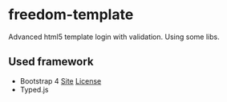 # freedom-template
Advanced html5 template login with validation. Using some libs.

## Used framework

- Bootstrap 4 [Site](https://v4-alpha.getbootstrap.com/) [License](https://github.com/twbs/bootstrap/blob/master/LICENSE)
- Typed.js
